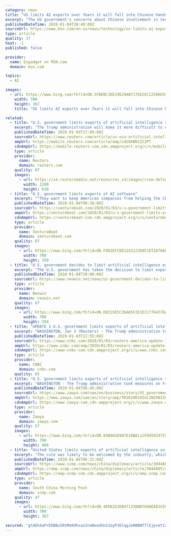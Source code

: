 ```yaml
---
category: news
title: "US limits AI exports over fears it will fall into Chinese hands"
excerpt: "The US government's concerns about Chinese involvement in tech are leading to significant restrictions on AI. The Commerce Department is instituting a rule on January 6th that will require companies to obtain a license if they want to export certain AI-powered geospatial imagery software to other countries besides Canada."
publishedDateTime: 2020-01-04T20:40:00Z
sourceUrl: https://www.msn.com/en-us/news/technology/us-limits-ai-exports-over-fears-it-will-fall-into-chinese-hands/ar-BBYCoos
type: article
quality: 37
heat: -1
published: false

provider:
  name: Engadget on MSN.com
  domain: msn.com

topics:
  - AI

images:
  - url: https://www.bing.com/th?id=ON.5FBEBC3EE19E29AB717EE2EC12596E92
    width: 700
    height: 367
    title: "US limits AI exports over fears it will fall into Chinese hands"

related:
  - title: "U.S. government limits exports of artificial intelligence software"
    excerpt: "The Trump administration will make it more difficult to export artificial intelligence software as of next week, part of a bid to keep sensitive technologies out of the hands of rival powers like China."
    publishedDateTime: 2020-01-03T17:09:00Z
    sourceUrl: https://www.reuters.com/article/us-usa-artificial-intelligence-idUSKBN1Z21PT
    ampUrl: https://mobile.reuters.com/article/amp/idUSKBN1Z21PT
    cdnAmpUrl: https://mobile-reuters-com.cdn.ampproject.org/c/s/mobile.reuters.com/article/amp/idUSKBN1Z21PT
    type: article
    provider:
      name: Reuters
      domain: reuters.com
    quality: 87
    images:
      - url: https://s4.reutersmedia.net/resources_v3/images/rcom-default.png
        width: 1200
        height: 630
  - title: "U.S. government limits exports of AI software"
    excerpt: "“They want to keep American companies from helping the Chinese make better AI products that can help their military,” said James Lewis, a technology expert with the Washington-based Center for Strategic and International Studies think tank. The rule will likely be welcomed by industry, Lewis said, because it had feared a much broader ..."
    publishedDateTime: 2020-01-04T00:38:00Z
    sourceUrl: https://venturebeat.com/2020/01/03/u-s-government-limits-exports-of-ai-software/
    ampUrl: https://venturebeat.com/2020/01/03/u-s-government-limits-exports-of-ai-software/amp/
    cdnAmpUrl: https://venturebeat-com.cdn.ampproject.org/c/s/venturebeat.com/2020/01/03/u-s-government-limits-exports-of-ai-software/amp/
    type: article
    provider:
      name: VentureBeat
      domain: venturebeat.com
    quality: 87
    images:
      - url: https://www.bing.com/th?id=ON.F9D2EFCDE1243123D051E51A7A0E1284
        width: 700
        height: 350
  - title: "U.S. government decides to limit artificial intelligence exports"
    excerpt: "The U.S. government has taken the decision to limit exports of artificial intelligence software in a bid to keep it out of the hands of countries like Russia and China. With the new restrictions, which come into effect on Monday, companies that export geospatial imagery software from the country will need to acquire a license. The only time a ..."
    publishedDateTime: 2020-01-04T20:00:00Z
    sourceUrl: https://www.neowin.net/news/us-government-decides-to-limit-artificial-intelligence-exports
    type: article
    provider:
      name: Neowin
      domain: neowin.net
    quality: 67
    images:
      - url: https://www.bing.com/th?id=ON.DD215E5C36A65F2E1E217764378A1D04
        width: 700
        height: 394
  - title: "UPDATE 1-U.S. government limits exports of artificial intelligence software"
    excerpt: "WASHINGTON, Jan 3 (Reuters) - The Trump administration took measures on Friday to crimp exports of artificial intelligence software as part of a bid to keep sensitive technologies out of the hands of rival powers like China. Under a new rule which goes into effect on Monday, companies that export certain types of geospatial imagery software ..."
    publishedDateTime: 2020-01-03T22:55:00Z
    sourceUrl: https://www.cnbc.com/2020/01/03/reuters-america-update-1-u-s-government-limits-exports-of-artificial-intelligence-software.html
    ampUrl: https://www.cnbc.com/amp/2020/01/03/reuters-america-update-1-u-s-government-limits-exports-of-artificial-intelligence-software.html
    cdnAmpUrl: https://www-cnbc-com.cdn.ampproject.org/c/s/www.cnbc.com/amp/2020/01/03/reuters-america-update-1-u-s-government-limits-exports-of-artificial-intelligence-software.html
    type: article
    provider:
      name: CNBC
      domain: cnbc.com
    quality: 65
  - title: "U.S. government limits exports of artificial intelligence software"
    excerpt: "WASHINGTON - The Trump administration took measures on Friday to crimp exports of artificial intelligence software as part of a bid to keep sensitive technologies out of the hands of rival powers like China. Under a new rule which goes into effect on Monday, companies that export certain types of geospatial imagery software from the United ..."
    publishedDateTime: 2020-01-04T06:45:00Z
    sourceUrl: https://www.zawya.com/uae/en/business/story/US_government_limits_exports_of_artificial_intelligence_software-TR20200103nL1N2981IWX1/
    ampUrl: https://www.zawya.com/uae/en/story/amp/TR20200103nL1N2981IWX1/
    cdnAmpUrl: https://www-zawya-com.cdn.ampproject.org/c/s/www.zawya.com/uae/en/story/amp/TR20200103nL1N2981IWX1/
    type: article
    provider:
      name: Zawya
      domain: zawya.com
    quality: 57
    images:
      - url: https://www.bing.com/th?id=ON.85B9A169A7E1DBA112F845924755F8F9
        width: 700
        height: 466
  - title: "United States limits exports of artificial intelligence software to rival powers like China"
    excerpt: "The rule was likely to be welcomed by the industry, which had feared a much broader crackdown on exports of most artificial intelligence hardware and software, he said. The rule covered software that could be used by sensors, drones and satellites to automate the process of identifying targets for both military and civilian ends, he said."
    publishedDateTime: 2020-01-04T06:31:00Z
    sourceUrl: https://www.scmp.com/news/china/diplomacy/article/3044665/united-states-limits-exports-artificial-intelligence-software
    ampUrl: https://amp.scmp.com/news/china/diplomacy/article/3044665/united-states-limits-exports-artificial-intelligence-software
    cdnAmpUrl: https://amp-scmp-com.cdn.ampproject.org/c/s/amp.scmp.com/news/china/diplomacy/article/3044665/united-states-limits-exports-artificial-intelligence-software
    type: article
    provider:
      name: South China Morning Post
      domain: scmp.com
    quality: 47
    images:
      - url: https://www.bing.com/th?id=ON.4ED62E3EB471338BB7660EA83CECAD44
        width: 700
        height: 367

secured: "gtAbh4aPrEDBBu5RtMeKHhxao3cm0wadUnS1GyPJ6lqgJeRBBNfTlXjp+eY123+D7oHwCqhbY+DdVZ39e1kkDqaQp33OVhghisYASxayKM07a4cnw3F6Gkf6D+/I/0II4in95+H41aCqC0P3rOEANImSW25BhRMOigWwCL3EqESDjd8fIFR/6aLpKmdLUaj7nDUjsA24UHOvQHNFtQ9cLTP2F6J+gVu/efZo9ZGSROJc7mbZ9ByU3yteaSiVofwJFzcwAtbvlfiPNpQyDEA+NQ==;ayZakGdYS6V7rJf8As6k6Q=="
---
```


